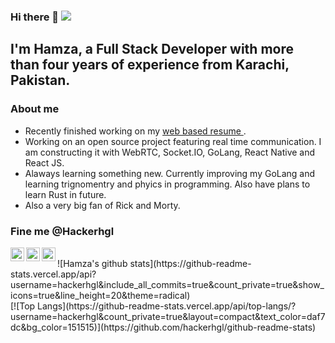 ### Hi there 👋 ![](https://visitor-badge.glitch.me/badge?page_id=hackerhgl.hackerhgl)


## I'm Hamza, a Full Stack Developer with more than four years of experience from Karachi, Pakistan.

### About me

- Recently finished working on my <a href="https://hackerhgl-cv.web.app" target="_blank">web based resume </a>.
- Working on an open source project featuring real time communication. I am constructing it with WebRTC, Socket.IO, GoLang, React Native and React JS.
- Alaways learning something new. Currently improving my GoLang and learning trignomentry and phyics in programming. Also have plans to learn Rust in future.
- Also a very big fan of Rick and Morty.

### Fine me @Hackerhgl

<a href="https://www.linkedin.com/in/hackerhgl/" target="_blank">
  <img align="left" alt="Hamza's LinkedIn" width="22px" src="https://cdn.jsdelivr.net/npm/simple-icons@v3/icons/linkedin.svg" />
</a>
<a href="https://www.facebook.com/facebook/ target="_blank"">
  <img align="left" alt="Hamza's Facebook" width="22px" src="https://cdn.jsdelivr.net/npm/simple-icons@v3/icons/facebook.svg" />
</a>
<a href="https://www.reddit.com/user/hackerhgl/" target="_blank">
  <img align="left" alt="Hamza's Reddit" width="22px" src="https://cdn.jsdelivr.net/npm/simple-icons@v3/icons/reddit.svg" />
</a>


<br />
![Hamza's github stats](https://github-readme-stats.vercel.app/api?username=hackerhgl&include_all_commits=true&count_private=true&show_icons=true&line_height=20&theme=radical)
<br />
[![Top Langs](https://github-readme-stats.vercel.app/api/top-langs/?username=hackerhgl&count_private=true&layout=compact&text_color=daf7dc&bg_color=151515)](https://github.com/hackerhgl/github-readme-stats)
